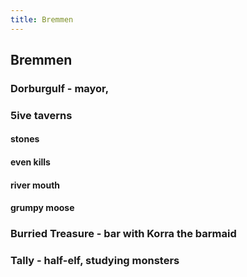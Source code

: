 ```yaml
---
title: Bremmen
---
```


## Bremmen
### Dorburgulf - mayor,
### 5ive taverns
#### stones
#### even kills
#### river mouth
#### grumpy moose
### Burried Treasure - bar with Korra the barmaid
### Tally - half-elf, studying monsters
